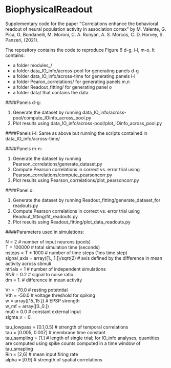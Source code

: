 # BiophysicalReadout
Supplementary code for the paper "Correlations enhance the behavioral readout of neural population activity in association cortex" by M. Valente, G. Pica, G. Bondanelli, M. Moroni, C. A. Runyan, A. S. Morcos, C. D. Harvey, S. Panzeri, (2021).


The repository contains the code to reproduce Figure 6 d-g, i-l, m-o. It contains:

- a folder modules_/
- a folder data_IO_info/across-pool for generating panels d-g
- a folder data_IO_info/across-time for generating panels i-l
- a folder Pearon_correlations/ for generating panels m,n
- a folder Readout_fitting/ for generating panel o
- a folder data/ that contains the data 

####Panels d-g:
1. Generate the dataset by running data_IO_info/across-pool/compute_IOinfo_across_pool.py
2. Plot results using data_IO_info/across-pool/plot_IOinfo_across_pool.py

####Panels i-l:
Same as above but running the scripts contained in data_IO_info/across-time/

####Panels m-n:
1. Generate the dataset by running Pearson_correlations/generate_dataset.py
2. Compute Pearson correlations in correct vs. error trial using Pearson_correlations/compute_pearsoncorr.py
3. Plot results using Pearson_correlations/plot_pearsoncorr.py

####Panel o:

1. Generate the dataset by running Readout_fitting/generate_dataset_for readouts.py
2. Compute Pearson correlations in correct vs. error trial using Readout_fitting/fit_readouts.py
3. Plot results using Readout_fitting/plot_data_readouts.py

####Parameters used in simulations:

N       = 2 # number of input neurons (pools)\
T       = 100000 # total simulation time (seconds)\
nsteps  = T * 1000 # number of time steps (1ms time step)\
signal_axis = array([1., 1.])/sqrt(2) # axis defined by the difference in mean activity across stimuli\
ntrials = 1 # number of independent simulations\
SNR = 0.2 # signal to noise ratio \
dm = 1. # difference in mean activity

Vr = -70.0 # resting potetntial\
Vth = -50.0 # voltage threshold for spiking\
w = array([15.,15.]) # EPSP strength\
w_mf = array([0.,0.]) \
mu0 = 0.0 # constant external input\
sigma_v = 0.

tau_lowpass = [0.1,0.5] # strength of temporal correlations\
tau = [0.005, 0.007] # membrane time constant\
tau_sampling = [1.] # length of single trial; for IO_info analyses, quantities are computed using spike counts computed in a time window of tau_smapling\
Rin = [2,6] # mean input firing rate \
alpha = [0.9] # strength of spatial correlations


